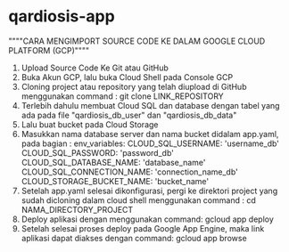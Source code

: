 # qardiosis-app
""""CARA MENGIMPORT SOURCE CODE KE DALAM GOOGLE CLOUD PLATFORM (GCP)""""

1. Upload Source Code Ke Git atau GitHub
2. Buka Akun GCP, lalu buka Cloud Shell pada Console GCP
3. Cloning project atau repository yang telah diupload di GitHub menggunakan command :
	git clone LINK_REPOSITORY
4. Terlebih dahulu membuat Cloud SQL dan database dengan tabel yang ada pada file "qardiosis_db_user" dan "qardiosis_db_data"
5. Lalu buat bucket pada Cloud Storage
6. Masukkan nama database server dan nama bucket didalam app.yaml, pada bagian :
	env_variables:
  		CLOUD_SQL_USERNAME: 'username_db'
  		CLOUD_SQL_PASSWORD: 'password_db'
  		CLOUD_SQL_DATABASE_NAME: 'database_name'
  		CLOUD_SQL_CONNECTION_NAME: 'connection_name_db'
  		CLOUD_STORAGE_BUCKET_NAME: 'bucket_name'
7. Setelah app.yaml selesai dikonfigurasi, pergi ke direktori project yang sudah dicloning dalam cloud shell menggunakan command :
	cd NAMA_DIRECTORY_PROJECT
8. Deploy aplikasi dengan menggunakan command:
	gcloud app deploy
9. Setelah selesai proses deploy pada Google App Engine, maka link aplikasi dapat diakses dengan command:
	gcloud app browse
